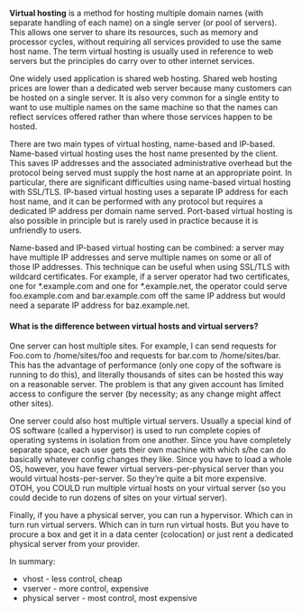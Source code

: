 __Virtual hosting__ is a method for hosting multiple domain names (with separate handling of each name) on a single server (or pool of servers). This allows one server to share its resources, such as memory and processor cycles, without requiring all services provided to use the same host name. The term virtual hosting is usually used in reference to web servers but the principles do carry over to other internet services.

One widely used application is shared web hosting. Shared web hosting prices are lower than a dedicated web server because many customers can be hosted on a single server. It is also very common for a single entity to want to use multiple names on the same machine so that the names can reflect services offered rather than where those services happen to be hosted.

There are two main types of virtual hosting, name-based and IP-based. Name-based virtual hosting uses the host name presented by the client. This saves IP addresses and the associated administrative overhead but the protocol being served must supply the host name at an appropriate point. In particular, there are significant difficulties using name-based virtual hosting with SSL/TLS. IP-based virtual hosting uses a separate IP address for each host name, and it can be performed with any protocol but requires a dedicated IP address per domain name served. Port-based virtual hosting is also possible in principle but is rarely used in practice because it is unfriendly to users.

Name-based and IP-based virtual hosting can be combined: a server may have multiple IP addresses and serve multiple names on some or all of those IP addresses. This technique can be useful when using SSL/TLS with wildcard certificates. For example, if a server operator had two certificates, one for *.example.com and one for *.example.net, the operator could serve foo.example.com and bar.example.com off the same IP address but would need a separate IP address for baz.example.net.

#### What is the difference between virtual hosts and virtual servers?

One server can host multiple sites. For example, I can send requests for Foo.com to /home/sites/foo and requests for bar.com to /home/sites/bar. This has the advantage of performance (only one copy of the software is running to do this), and literally thousands of sites can be hosted this way on a reasonable server. The problem is that any given account has limited access to configure the server (by necessity; as any change might affect other sites).

One server could also host multiple virtual servers. Usually a special kind of OS software (called a hypervisor) is used to run complete copies of operating systems in isolation from one another. Since you have completely separate space, each user gets their own machine with which s/he can do basically whatever config changes they like. Since you have to load a whole OS, however, you have fewer virtual servers-per-physical server than you would virtual hosts-per-server. So they’re quite a bit more expensive. OTOH, you COULD run multiple virtual hosts on your virtual server (so you could decide to run dozens of sites on your virtual server).

Finally, if you have a physical server, you can run a hypervisor. Which can in turn run virtual servers. Which can in turn run virtual hosts. But you have to procure a box and get it in a data center (colocation) or just rent a dedicated physical server from your provider.

In summary:

* vhost - less control, cheap
* vserver - more control, expensive
* physical server - most control, most expensive
